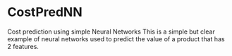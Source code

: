# CostPredNN
Cost prediction using simple Neural Networks
This is a simple but clear example of neural networks used to predict the value of a product that has 2 features.
